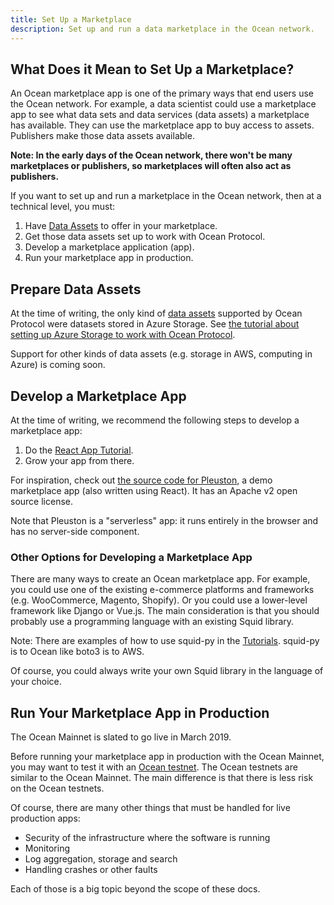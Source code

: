```yaml
---
title: Set Up a Marketplace
description: Set up and run a data marketplace in the Ocean network.
---
```


## What Does it Mean to Set Up a Marketplace?

An Ocean marketplace app is one of the primary ways that end users use the Ocean network. For example, a data scientist could use a marketplace app to see what data sets and data services (data assets) a marketplace has available. They can use the marketplace app to buy access to assets. Publishers make those data assets available.

**Note: In the early days of the Ocean network, there won't be many marketplaces or publishers, so marketplaces will often also act as publishers.**

If you want to set up and run a marketplace in the Ocean network, then at a technical level, you must:

1. Have [Data Assets](/concepts/terminology/#asset-or-data-asset) to offer in your marketplace.
1. Get those data assets set up to work with Ocean Protocol.
1. Develop a marketplace application (app).
1. Run your marketplace app in production.

## Prepare Data Assets

At the time of writing, the only kind of [data assets](/concepts/terminology/#asset-or-data-asset) supported by Ocean Protocol were datasets stored in Azure Storage. See [the tutorial about setting up Azure Storage to work with Ocean Protocol](/tutorials/azure-for-brizo/).

Support for other kinds of data assets (e.g. storage in AWS, computing in Azure) is coming soon.

## Develop a Marketplace App

At the time of writing, we recommend the following steps to develop a marketplace app:

1. Do the [React App Tutorial](/tutorials/react-setup/).
1. Grow your app from there.

For inspiration, check out [the source code for Pleuston](https://github.com/oceanprotocol/pleuston), a demo marketplace app (also written using React). It has an Apache v2 open source license.

<repo name="pleuston"></repo>

Note that Pleuston is a "serverless" app: it runs entirely in the browser and has no server-side component.

### Other Options for Developing a Marketplace App

There are many ways to create an Ocean marketplace app. For example, you could use one of the existing e-commerce platforms and frameworks (e.g. WooCommerce, Magento, Shopify). Or you could use a lower-level framework like Django or Vue.js. The main consideration is that you should probably use a programming language with an existing Squid library.

<repo name="squid-js"></repo>
<repo name="squid-py"></repo>
<repo name="squid-java"></repo>

Note: There are examples of how to use squid-py in the [Tutorials](/tutorials/introduction/). squid-py is to Ocean like boto3 is to AWS.

Of course, you could always write your own Squid library in the language of your choice.

## Run Your Marketplace App in Production

The Ocean Mainnet is slated to go live in March 2019.

Before running your marketplace app in production with the Ocean Mainnet, you may want to test it with an [Ocean testnet](/concepts/testnets/).
The Ocean testnets are similar to the Ocean Mainnet.
The main difference is that there is less risk on the Ocean testnets.

Of course, there are many other things that must be handled for live production apps:

- Security of the infrastructure where the software is running
- Monitoring
- Log aggregation, storage and search
- Handling crashes or other faults

Each of those is a big topic beyond the scope of these docs.
